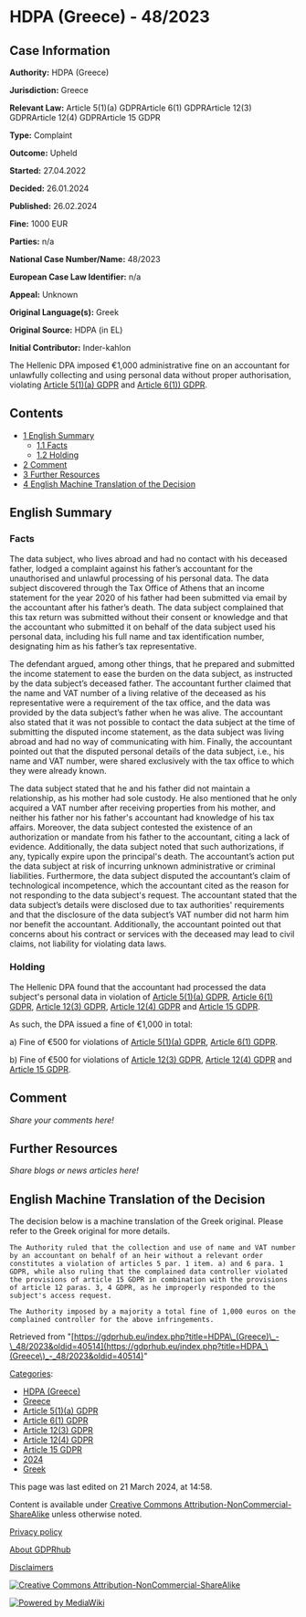 # HDPA (Greece) - 48/2023

## Case Information

**Authority:** HDPA (Greece)

**Jurisdiction:** Greece

**Relevant Law:** Article 5(1)(a) GDPRArticle 6(1) GDPRArticle 12(3) GDPRArticle 12(4) GDPRArticle 15 GDPR

**Type:** Complaint

**Outcome:** Upheld

**Started:** 27.04.2022

**Decided:** 26.01.2024

**Published:** 26.02.2024

**Fine:** 1000 EUR

**Parties:** n/a

**National Case Number/Name:** 48/2023

**European Case Law Identifier:** n/a

**Appeal:** Unknown

**Original Language(s):** Greek

**Original Source:** HDPA (in EL)

**Initial Contributor:** Inder-kahlon

The Hellenic DPA imposed €1,000 administrative fine on an accountant for unlawfully collecting and using personal data without proper authorisation, violating [Article 5(1)(a) GDPR](/index.php?title=Article_5_GDPR "Article 5 GDPR") and [Article 6(1)) GDPR](/index.php?title=Article_6_GDPR "Article 6 GDPR").

## Contents

*   [1 English Summary](#English_Summary)
    *   [1.1 Facts](#Facts)
    *   [1.2 Holding](#Holding)
*   [2 Comment](#Comment)
*   [3 Further Resources](#Further_Resources)
*   [4 English Machine Translation of the Decision](#English_Machine_Translation_of_the_Decision)

## English Summary

### Facts

The data subject, who lives abroad and had no contact with his deceased father, lodged a complaint against his father’s accountant for the unauthorised and unlawful processing of his personal data. The data subject discovered through the Tax Office of Athens that an income statement for the year 2020 of his father had been submitted via email by the accountant after his father’s death. The data subject complained that this tax return was submitted without their consent or knowledge and that the accountant who submitted it on behalf of the data subject used his personal data, including his full name and tax identification number, designating him as his father’s tax representative. 

  
The defendant argued, among other things, that he prepared and submitted the income statement to ease the burden on the data subject, as instructed by the data subject’s deceased father. The accountant further claimed that the name and VAT number of a living relative of the deceased as his representative were a requirement of the tax office, and the data was provided by the data subject’s father when he was alive. The accountant also stated that it was not possible to contact the data subject at the time of submitting the disputed income statement, as the data subject was living abroad and had no way of communicating with him. Finally, the accountant pointed out that the disputed personal details of the data subject, i.e., his name and VAT number, were shared exclusively with the tax office to which they were already known.

  
The data subject stated that he and his father did not maintain a relationship, as his mother had sole custody. He also mentioned that he only acquired a VAT number after receiving properties from his mother, and neither his father nor his father's accountant had knowledge of his tax affairs. Moreover, the data subject contested the existence of an authorization or mandate from his father to the accountant, citing a lack of evidence. Additionally, the data subject noted that such authorizations, if any, typically expire upon the principal's death. The accountant’s action put the data subject at risk of incurring unknown administrative or criminal liabilities. Furthermore, the data subject disputed the accountant’s claim of technological incompetence, which the accountant cited as the reason for not responding to the data subject's request. The accountant stated that the data subject’s details were disclosed due to tax authorities' requirements and that the disclosure of the data subject’s VAT number did not harm him nor benefit the accountant. Additionally, the accountant pointed out that concerns about his contract or services with the deceased may lead to civil claims, not liability for violating data laws.

### Holding

The Hellenic DPA found that the accountant had processed the data subject's personal data in violation of [Article 5(1)(a) GDPR](/index.php?title=Article_5_GDPR "Article 5 GDPR"), [Article 6(1) GDPR](/index.php?title=Article_6_GDPR "Article 6 GDPR"), [Article 12(3) GDPR](/index.php?title=Article_12_GDPR "Article 12 GDPR"), [Article 12(4) GDPR](/index.php?title=Article_12_GDPR "Article 12 GDPR") and [Article 15 GDPR](/index.php?title=Article_15_GDPR "Article 15 GDPR").

As such, the DPA issued a fine of €1,000 in total:

a) Fine of €500 for violations of [Article 5(1)(a) GDPR](/index.php?title=Article_5_GDPR "Article 5 GDPR"), [Article 6(1) GDPR](/index.php?title=Article_6_GDPR "Article 6 GDPR").

b) Fine of €500 for violations of [Article 12(3) GDPR](/index.php?title=Article_12_GDPR "Article 12 GDPR"), [Article 12(4) GDPR](/index.php?title=Article_12_GDPR "Article 12 GDPR") and [Article 15 GDPR](/index.php?title=Article_15_GDPR "Article 15 GDPR").

## Comment

_Share your comments here!_

## Further Resources

_Share blogs or news articles here!_

## English Machine Translation of the Decision

The decision below is a machine translation of the Greek original. Please refer to the Greek original for more details.

```
The Authority ruled that the collection and use of name and VAT number by an accountant on behalf of an heir without a relevant order constitutes a violation of articles 5 par. 1 item. a) and 6 para. 1 GDPR, while also ruling that the complained data controller violated the provisions of article 15 GDPR in combination with the provisions of article 12 paras. 3, 4 GDPR, as he improperly responded to the subject's access request.

The Authority imposed by a majority a total fine of 1,000 euros on the complained controller for the above infringements.

```

Retrieved from "[https://gdprhub.eu/index.php?title=HDPA\_(Greece)\_-\_48/2023&oldid=40514](https://gdprhub.eu/index.php?title=HDPA_\(Greece\)_-_48/2023&oldid=40514)"

[Categories](/index.php?title=Special:Categories "Special:Categories"):

*   [HDPA (Greece)](/index.php?title=Category:HDPA_\(Greece\) "Category:HDPA (Greece)")
*   [Greece](/index.php?title=Category:Greece "Category:Greece")
*   [Article 5(1)(a) GDPR](/index.php?title=Category:Article_5\(1\)\(a\)_GDPR "Category:Article 5(1)(a) GDPR")
*   [Article 6(1) GDPR](/index.php?title=Category:Article_6\(1\)_GDPR "Category:Article 6(1) GDPR")
*   [Article 12(3) GDPR](/index.php?title=Category:Article_12\(3\)_GDPR "Category:Article 12(3) GDPR")
*   [Article 12(4) GDPR](/index.php?title=Category:Article_12\(4\)_GDPR "Category:Article 12(4) GDPR")
*   [Article 15 GDPR](/index.php?title=Category:Article_15_GDPR "Category:Article 15 GDPR")
*   [2024](/index.php?title=Category:2024 "Category:2024")
*   [Greek](/index.php?title=Category:Greek "Category:Greek")

This page was last edited on 21 March 2024, at 14:58.

Content is available under [Creative Commons Attribution-NonCommercial-ShareAlike](https://creativecommons.org/licenses/by-nc-sa/4.0/) unless otherwise noted.

[Privacy policy](/index.php?title=GDPRhub:Privacy_policy)

[About GDPRhub](/index.php?title=GDPRhub:About)

[Disclaimers](/index.php?title=GDPRhub:General_disclaimer)

[![Creative Commons Attribution-NonCommercial-ShareAlike](/resources/assets/licenses/cc-by-nc-sa.png)](https://creativecommons.org/licenses/by-nc-sa/4.0/)

[![Powered by MediaWiki](/resources/assets/poweredby_mediawiki_88x31.png)](https://www.mediawiki.org/)